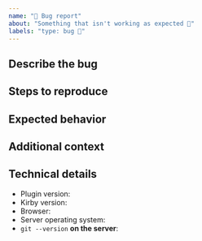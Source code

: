 ```yaml
---
name: "🐛 Bug report"
about: "Something that isn't working as expected 🤬"
labels: "type: bug 🐛"
---
```


## Describe the bug
<!-- A clear and concise description of what the bug is. -->

## Steps to reproduce
<!-- Steps to reproduce the behavior:
1. Go to '...'
2. Click on '....'
3. Scroll down to '....'
4. See error -->

## Expected behavior
<!-- A clear and concise description of what you expected to happen. -->

## Additional context
<!-- E.g. screenshots -->

## Technical details

- Plugin version:
- Kirby version:
- Browser:
- Server operating system:
- `git --version` **on the server**:
